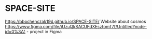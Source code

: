 # SPACE-SITE
https://bbochenczak19d.github.io/SPACE-SITE/
Website about cosmos 
https://www.figma.com/file/iUzuQkSACUFdXEsztomT7f/Untitled?node-id=0%3A1 - project in Figma
